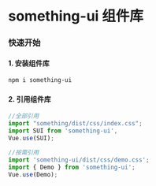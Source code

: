 # something-ui 组件库

### 快速开始
#### 1. 安装组件库
```bash
npm i something-ui
```
#### 2. 引用组件库
```javascript
//全部引用
import "something/dist/css/index.css";
import SUI from 'something-ui',
Vue.use(SUI);

//按需引用
import 'something-ui/dist/css/demo.css';
import { Demo } from 'something-ui';
Vue.use(Demo);
```